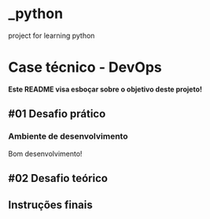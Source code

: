 # _python

project for learning python

# Case técnico - DevOps

**Este README visa esboçar sobre o objetivo deste projeto!**

## #01 Desafio prático

### Ambiente de desenvolvimento

Bom desenvolvimento!

## #02 Desafio teórico

## Instruções finais
